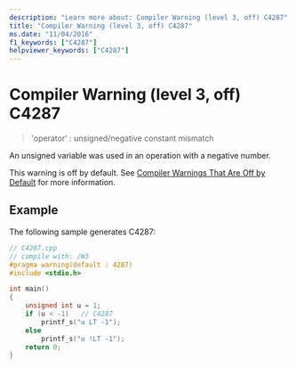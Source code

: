 ```yaml
---
description: "Learn more about: Compiler Warning (level 3, off) C4287"
title: "Compiler Warning (level 3, off) C4287"
ms.date: "11/04/2016"
f1_keywords: ["C4287"]
helpviewer_keywords: ["C4287"]
---
```

# Compiler Warning (level 3, off) C4287

> 'operator' : unsigned/negative constant mismatch

An unsigned variable was used in an operation with a negative number.

This warning is off by default. See [Compiler Warnings That Are Off by Default](../../preprocessor/compiler-warnings-that-are-off-by-default.md) for more information.

## Example

The following sample generates C4287:

```cpp
// C4287.cpp
// compile with: /W3
#pragma warning(default : 4287)
#include <stdio.h>

int main()
{
    unsigned int u = 1;
    if (u < -1)   // C4287
        printf_s("u LT -1");
    else
        printf_s("u !LT -1");
    return 0;
}
```
